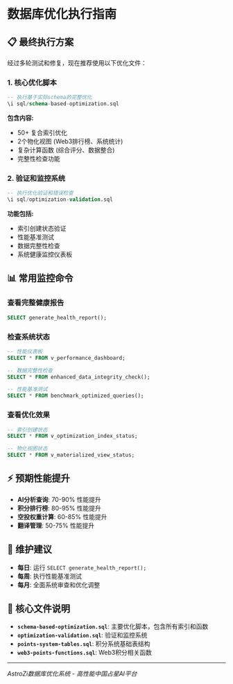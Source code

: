 # 数据库优化执行指南

## 📋 最终执行方案

经过多轮测试和修复，现在推荐使用以下优化文件：

### 1. 核心优化脚本
```sql
-- 执行基于实际schema的完整优化
\i sql/schema-based-optimization.sql
```

**包含内容:**
- 50+ 复合索引优化
- 2个物化视图 (Web3排行榜、系统统计)
- 复杂计算函数 (综合评分、数据整合)
- 完整性检查功能

### 2. 验证和监控系统
```sql
-- 执行优化验证和错误检查
\i sql/optimization-validation.sql
```

**功能包括:**
- 索引创建状态验证
- 性能基准测试
- 数据完整性检查
- 系统健康监控仪表板

## 📊 常用监控命令

### 查看完整健康报告
```sql
SELECT generate_health_report();
```

### 检查系统状态
```sql
-- 性能仪表板
SELECT * FROM v_performance_dashboard;

-- 数据完整性检查  
SELECT * FROM enhanced_data_integrity_check();

-- 性能基准测试
SELECT * FROM benchmark_optimized_queries();
```

### 查看优化效果
```sql
-- 索引创建状态
SELECT * FROM v_optimization_index_status;

-- 物化视图状态
SELECT * FROM v_materialized_view_status;
```

## ⚡ 预期性能提升

- **AI分析查询**: 70-90% 性能提升
- **积分排行榜**: 80-95% 性能提升  
- **空投权重计算**: 60-85% 性能提升
- **翻译管理**: 50-75% 性能提升

## 📝 维护建议

- **每日**: 运行 `SELECT generate_health_report();`
- **每周**: 执行性能基准测试
- **每月**: 全面系统审查和优化调整

## 🎯 核心文件说明

- **`schema-based-optimization.sql`**: 主要优化脚本，包含所有索引和函数
- **`optimization-validation.sql`**: 验证和监控系统
- **`points-system-tables.sql`**: 积分系统基础表结构
- **`web3-points-functions.sql`**: Web3积分相关函数

---

*AstroZi数据库优化系统 - 高性能中国占星AI平台*